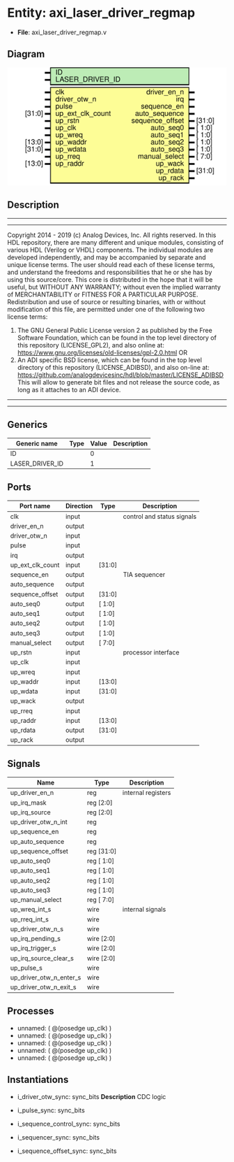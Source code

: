 # Entity: axi_laser_driver_regmap

- **File**: axi_laser_driver_regmap.v
## Diagram

![Diagram](axi_laser_driver_regmap.svg "Diagram")
## Description

***************************************************************************
 ***************************************************************************
 Copyright 2014 - 2019 (c) Analog Devices, Inc. All rights reserved.
 In this HDL repository, there are many different and unique modules, consisting
 of various HDL (Verilog or VHDL) components. The individual modules are
 developed independently, and may be accompanied by separate and unique license
 terms.
 The user should read each of these license terms, and understand the
 freedoms and responsibilities that he or she has by using this source/core.
 This core is distributed in the hope that it will be useful, but WITHOUT ANY
 WARRANTY; without even the implied warranty of MERCHANTABILITY or FITNESS FOR
 A PARTICULAR PURPOSE.
 Redistribution and use of source or resulting binaries, with or without modification
 of this file, are permitted under one of the following two license terms:
   1. The GNU General Public License version 2 as published by the
      Free Software Foundation, which can be found in the top level directory
      of this repository (LICENSE_GPL2), and also online at:
      <https://www.gnu.org/licenses/old-licenses/gpl-2.0.html>
 OR
   2. An ADI specific BSD license, which can be found in the top level directory
      of this repository (LICENSE_ADIBSD), and also on-line at:
      https://github.com/analogdevicesinc/hdl/blob/master/LICENSE_ADIBSD
      This will allow to generate bit files and not release the source code,
      as long as it attaches to an ADI device.
 ***************************************************************************
 ***************************************************************************
 
## Generics

| Generic name    | Type | Value | Description |
| --------------- | ---- | ----- | ----------- |
| ID              |      | 0     |             |
| LASER_DRIVER_ID |      | 1     |             |
## Ports

| Port name        | Direction | Type   | Description                |
| ---------------- | --------- | ------ | -------------------------- |
| clk              | input     |        | control and status signals |
| driver_en_n      | output    |        |                            |
| driver_otw_n     | input     |        |                            |
| pulse            | input     |        |                            |
| irq              | output    |        |                            |
| up_ext_clk_count | input     | [31:0] |                            |
| sequence_en      | output    |        | TIA sequencer              |
| auto_sequence    | output    |        |                            |
| sequence_offset  | output    | [31:0] |                            |
| auto_seq0        | output    | [ 1:0] |                            |
| auto_seq1        | output    | [ 1:0] |                            |
| auto_seq2        | output    | [ 1:0] |                            |
| auto_seq3        | output    | [ 1:0] |                            |
| manual_select    | output    | [ 7:0] |                            |
| up_rstn          | input     |        | processor interface        |
| up_clk           | input     |        |                            |
| up_wreq          | input     |        |                            |
| up_waddr         | input     | [13:0] |                            |
| up_wdata         | input     | [31:0] |                            |
| up_wack          | output    |        |                            |
| up_rreq          | input     |        |                            |
| up_raddr         | input     | [13:0] |                            |
| up_rdata         | output    | [31:0] |                            |
| up_rack          | output    |        |                            |
## Signals

| Name                    | Type         | Description         |
| ----------------------- | ------------ | ------------------- |
| up_driver_en_n          | reg          | internal registers  |
| up_irq_mask             | reg   [2:0]  |                     |
| up_irq_source           | reg   [2:0]  |                     |
| up_driver_otw_n_int     | reg          |                     |
| up_sequence_en          | reg          |                     |
| up_auto_sequence        | reg          |                     |
| up_sequence_offset      | reg   [31:0] |                     |
| up_auto_seq0            | reg   [ 1:0] |                     |
| up_auto_seq1            | reg   [ 1:0] |                     |
| up_auto_seq2            | reg   [ 1:0] |                     |
| up_auto_seq3            | reg   [ 1:0] |                     |
| up_manual_select        | reg   [ 7:0] |                     |
| up_wreq_int_s           | wire         | internal signals    |
| up_rreq_int_s           | wire         |                     |
| up_driver_otw_n_s       | wire         |                     |
| up_irq_pending_s        | wire [2:0]   |                     |
| up_irq_trigger_s        | wire [2:0]   |                     |
| up_irq_source_clear_s   | wire [2:0]   |                     |
| up_pulse_s              | wire         |                     |
| up_driver_otw_n_enter_s | wire         |                     |
| up_driver_otw_n_exit_s  | wire         |                     |
## Processes
- unnamed: ( @(posedge up_clk) )
- unnamed: ( @(posedge up_clk) )
- unnamed: ( @(posedge up_clk) )
- unnamed: ( @(posedge up_clk) )
- unnamed: ( @(posedge up_clk) )
## Instantiations

- i_driver_otw_sync: sync_bits
**Description**
CDC logic

- i_pulse_sync: sync_bits
- i_sequence_control_sync: sync_bits
- i_sequencer_sync: sync_bits
- i_sequence_offset_sync: sync_bits
